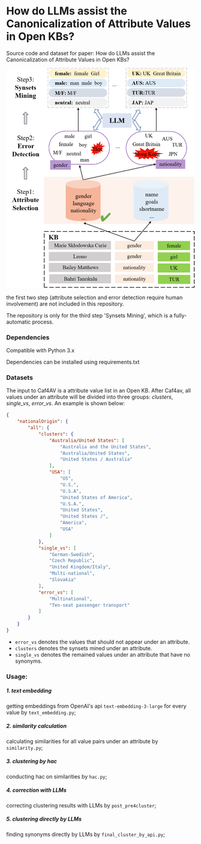 # How do LLMs assist the Canonicalization of Attribute Values in Open KBs?

Source code and dataset for paper: How do LLMs assist the Canonicalization of Attribute Values in Open KBs?
<!--![Alt text](./images/caf.png =30*60) -->

<div align="center">
<img src = './images/caf.png' width="500">
</div>

the first two step (attribute selection and error detection require human involvement) are not included in this repository.

The repository is only for the third step 'Synsets Mining', which is a fully-automatic process.

### Dependencies

Compatible with Python 3.x

Dependencies can be installed using requirements.txt


### Datasets
The input to Caf4AV is a attribute value list in an Open KB. After Caf4av, all values under an attribute will be divided into three groups: *clusters*, *single_vs*, *error_vs*.  An example is shown below:

```json
{
	"nationalOrigin": {
		"all": {
			"clusters": {
				"Australia/United States": [
					"Australia and the United States",
					"Australia/United States",
					"United States / Australia"
				],
				"USA": [
					"US",
					"U.S.",
					"U.S.A",
					"United States of America",
					"U.S.A.",
					"United States",
					"United States /",
					"America",
					"USA"
				]
			},
			"single_vs": [
				"German-Swedish",
				"Czech Republic",
				"United Kingdom/Italy",
				"Multi-national",
				"Slovakia"
			],
			"error_vs": [
				"Multinational",
				"Ten-seat passenger transport"
			]
		}
	}
}
```

* `error_vs` denotes the values that should not appear under an attribute.
* `clusters` denotes the synsets mined under an attribute.
* `single_vs` denotes the remained values under an attribute that have no synonyms.

### Usage:

##### 1. text embedding
getting embeddings from OpenAI's api `text-embedding-3-large` for every value by `text_embedding.py`;

##### 2. similarity calculation
calculating similarities for all value pairs under an attribute by `similarity.py`;

##### 3. clustering by hac
conducting hac on similarities by `hac.py`; 

##### 4. correction with LLMs
correcting clustering results with LLMs by `post_pre4cluster`;

##### 5. clustering directly by LLMs
finding synonyms directly by LLMs by `final_cluster_by_api.py`;
